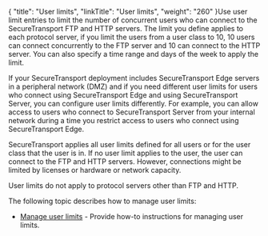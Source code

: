 {
    "title": "User limits",
    "linkTitle": "User limits",
    "weight": "260"
}Use user limit entries to limit the number of concurrent users who can connect to the SecureTransport FTP and HTTP servers. The limit you define applies to each protocol server, if you limit the users from a user class to 10, 10 users can connect concurrently to the FTP server and 10 can connect to the HTTP server. You can also specify a time range and days of the week to apply the limit.

If your SecureTransport deployment includes SecureTransport Edge servers in a peripheral network (DMZ) and if you need different user limits for users who connect using SecureTransport Edge and using SecureTransport Server, you can configure user limits differently. For example, you can allow access to users who connect to SecureTransport Server from your internal network during a time you restrict access to users who connect using SecureTransport Edge.

SecureTransport applies all user limits defined for all users or for the user class that the user is in. If no user limit applies to the user, the user can connect to the FTP and HTTP servers. However, connections might be limited by licenses or hardware or network capacity.

User limits do not apply to protocol servers other than FTP and HTTP.

The following topic describes how to manage user limits:

-   [Manage user limits](t_st_userlimits) - Provide how-to instructions for managing user limits.
